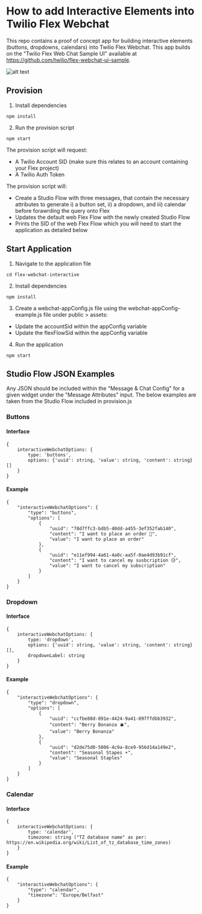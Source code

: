 # How to add Interactive Elements into Twilio Flex Webchat

This repo contains a proof of concept app for building interactive elements (buttons, dropdowns, calendars) into Twilio Flex Webchat. This app builds on the "Twilio Flex Web Chat Sample UI" available at https://github.com/twilio/flex-webchat-ui-sample.

![alt text](https://flex-interactive-webchat-assets-6896.twil.io/flex-interactives-ss.png)

## Provision

1. Install dependencies

```
npm install
```

2. Run the provision script

```
npm start
```

The provision script will request:

- A Twilio Account SID (make sure this relates to an account containing your Flex project)
- A Twilio Auth Token

The provision script will:

- Create a Studio Flow with three messages, that contain the necessary attributes to generate i) a button set, ii) a dropdown, and iii) calendar before forawrding the query onto Flex
- Updates the default web Flex Flow with the newly created Studio Flow
- Prints the SID of the web Flex Flow which you will need to start the application as detailed below

## Start Application

1. Navigate to the application file

```
cd flex-webchat-interactive
```

2. Install dependencies

```
npm install
```

3. Create a webchat-appConfig.js file using the webchat-appConfig-example.js file under public > assets:

- Update the accountSid within the appConfig variable
- Update the flexFlowSid within the appConfig variable

4. Run the application

```
npm start
```

## Studio Flow JSON Examples

Any JSON should be included within the "Message & Chat Config" for a given widget under the "Message Attributes" input. The below examples are taken from the Studio Flow included in provision.js

### Buttons

#### Interface

```
{
    interactiveWebchatOptions: {
        type: 'buttons',
        options: {'uuid': string, 'value': string, 'content': string}[]
    }
}
```

#### Example

```
{
    "interactiveWebchatOptions": {
        "type": "buttons",
        "options": [
            {
                "uuid": "78d7ffc3-bdb5-40dd-a455-3ef352fab140",
                "content": "I want to place an order 🥝",
                "value": "I want to place an order"
            },
            {
                "uuid": "e11ef994-4a61-4a0c-aa5f-0ae4d93b91cf",
                "content": "I want to cancel my susbcription 😥",
                "value": "I want to cancel my subscription"
            }
        ]
    }
}
```

### Dropdown

#### Interface

```
{
    interactiveWebchatOptions: {
        type: 'dropdown',
        options: {'uuid': string, 'value': string, 'content': string}[],
        dropdownLabel: string
    }
}
```

#### Example

```
{
    "interactiveWebchatOptions": {
        "type": "dropdown",
        "options": [
            {
                "uuid": "ccfbe80d-891e-4424-9a41-897ffdbb3932",
                "content": "Berry Bonanza 🫐",
                "value": "Berry Bonanza"
            },
            {
                "uuid": "d2de75d0-5006-4c9a-8ce9-956d14a149e2",
                "content": "Seasonal Stapes ☀️",
                "value": "Seasonal Staples"
            }
        ]
    }
}
```

### Calendar

#### Interface

```
{
    interactiveWebchatOptions: {
        type: 'calendar',
        timezone: string ("TZ database name" as per: https://en.wikipedia.org/wiki/List_of_tz_database_time_zones)
    }
}
```

#### Example

```
{
    "interactiveWebchatOptions": {
        "type": "calendar",
        "timezone": "Europe/Belfast"
    }
}
```
